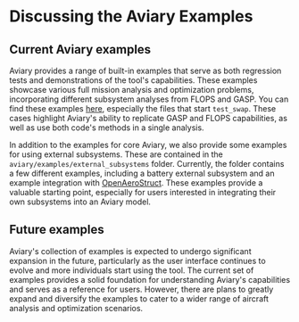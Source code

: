 # Discussing the Aviary Examples

## Current Aviary examples

Aviary provides a range of built-in examples that serve as both regression tests and demonstrations of the tool's capabilities.
These examples showcase various full mission analysis and optimization problems, incorporating different subsystem analyses from FLOPS and GASP.
You can find these examples [here](https://github.com/OpenMDAO/Aviary/tree/main/aviary/validation_cases/benchmark_tests), especially the files that start `test_swap`.
These cases highlight Aviary's ability to replicate GASP and FLOPS capabilities, as well as use both code's methods in a single analysis.

In addition to the examples for core Aviary, we also provide some examples for using external subsystems.
These are contained in the `aviary/examples/external_subsystems` folder.
Currently, the folder contains a few different examples, including a battery external subsystem and an example integration with [OpenAeroStruct](https://github.com/mdolab/OpenAerostruct/).
These examples provide a valuable starting point, especially for users interested in integrating their own subsystems into an Aviary model.

## Future examples

Aviary's collection of examples is expected to undergo significant expansion in the future, particularly as the user interface continues to evolve and more individuals start using the tool.
The current set of examples provides a solid foundation for understanding Aviary's capabilities and serves as a reference for users.
However, there are plans to greatly expand and diversify the examples to cater to a wider range of aircraft analysis and optimization scenarios.
